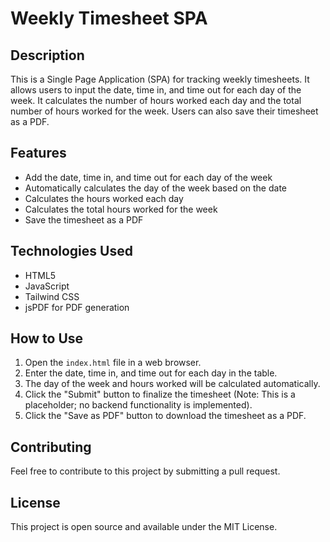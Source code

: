 
# Weekly Timesheet SPA

## Description

This is a Single Page Application (SPA) for tracking weekly timesheets. It allows users to input the date, time in, and time out for each day of the week. It calculates the number of hours worked each day and the total number of hours worked for the week. Users can also save their timesheet as a PDF.

## Features

- Add the date, time in, and time out for each day of the week
- Automatically calculates the day of the week based on the date
- Calculates the hours worked each day
- Calculates the total hours worked for the week
- Save the timesheet as a PDF

## Technologies Used

- HTML5
- JavaScript
- Tailwind CSS
- jsPDF for PDF generation

## How to Use

1. Open the `index.html` file in a web browser.
2. Enter the date, time in, and time out for each day in the table.
3. The day of the week and hours worked will be calculated automatically.
4. Click the "Submit" button to finalize the timesheet (Note: This is a placeholder; no backend functionality is implemented).
5. Click the "Save as PDF" button to download the timesheet as a PDF.

## Contributing

Feel free to contribute to this project by submitting a pull request.

## License

This project is open source and available under the MIT License.

